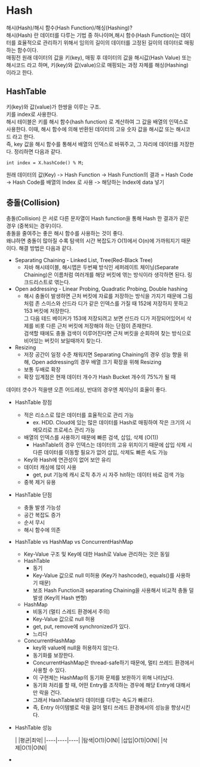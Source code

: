 # Hash

해시(Hash)/해시 함수(Hash Function)/해싱(Hashing)?  
해시(Hash) 란 데이터를 다루는 기법 중 하나이며,해시 함수(Hash Function)는 데이터를 효율적으로 관리하기 위해서 임의의 길이의 데이터를 고정된 길이의 데이터로 매핑하는 함수이다.  
매핑전 원래 데이터의 값을 키(key), 매핑 후 데이터의 값을 해시값(Hash Value) 또는 해시코드 라고 하며, 키(key)와 값(value)으로 매핑되는 과정 자체를 해싱(Hashing) 이라고 한다.  

## HashTable
키(key)와 값(value)가 한쌍을 이루는 구조.  
키를 index로 사용한다.  
해시 테이블은 키를 해시 함수(hash function) 로 계산하여 그 값을 배열의 인덱스로 사용한다. 이때, 해시 함수에 의해 반환된 데이터의 고유 숫자 값을 해시값 또는 해시코드 라고 한다.  
즉, key 값을 해시 함수를 통해서 배열의 인덱스로 바꿔주고, 그 자리에 데이터를 저장한다. 정리하면 다음과 같다.

    int index = X.hashCode() % M;

원래 데이터의 값(Key) -> Hash Function -> Hash Function의 결과 = Hash Code  
-> Hash Code를 배열의 Index 로 사용 -> 해당하는 Index에 data 넣기


## 충돌(Collision)
충돌(Collision) 은 서로 다른 문자열이 Hash function을 통해 Hash 한 결과가 같은 경우 (중복되는 경우)이다.  
충돌을 줄여주는 좋은 해시 함수를 사용하는 것이 좋다.   
왜냐하면 충돌이 많아질 수록 탐색의 시간 복잡도가 O(1)에서 O(n)에 가까워지기 때문이다. 해결 방법은 다음과 같다.

- Separating Chaining - Linked List, Tree(Red-Black Tree)  
  - 자바 해시테이블, 해시맵은 두번째 방식인 세퍼레이트 체이닝(Separate Chaining)은 이름처럼 여러개를 해당 버킷에 엮는 방식이라 생각하면 된다. 링크드리스트로 엮는다.
- Open addressing - Linear Probing, Quadratic Probing, Double hashing
  - 해시 충돌이 발생하면 근처 버킷에 자료를 저장하는 방식을 가지기 때문에 그림처럼 존 스미스와 산드라 디가 같은 인덱스를 가질 때 152에 저장하지 못하고 153 버킷에 저장한다.   
  그 다음 테드 베이커가 153에 저장되려고 보면 산드라 디가 저장되어있어서 삭제를 비롯 다른 근처 버킷에 저장해야 하는 단점이 존재한다.  
  검색할 때에도 충돌 검색이 이루어진다면 근처 버킷을 순회하여 찾는 방식으로 비어있는 버킷이 보일때까지 찾는다. 
- Resizing
  - 저장 공간이 일정 수준 채워지면 Separating Chaining의 경우 성능 향을 위해, Open addressing의 경우 배열 크기 확장을 위해 Resizing
  - 보통 두배로 확장
  - 확장 임계점은 현재 데이터 개수가 Hash Bucket 개수의 75%가 될 때


데이터 갯수가 적을땐 오픈 어드레싱, 반대의 경우엔 체이닝이 효율이 좋다.   

* HashTable 장점
    * 적은 리소스로 많은 데이터를 효율적으로 관리 가능
        * ex. HDD. Cloud에 있는 많은 데이터를 Hash로 매핑하여 작은 크기의 시 메모리로 프로세스 관리 가능
    * 배열의 인덱스를 사용하기 때문에 빠른 검색, 삽입, 삭제 (O(1))
        * HashTable의 경우 인덱스는 데이터의 고유 위치이기 때문에 삽입 삭제 시 다른 데이터를 이동할 필요가 없어 삽입, 삭제도 빠른 속도 가능
    * Key와 Hash에 연관성이 없어 보안 유리
    * 데이터 캐싱에 많이 사용
        * get, put 기능에 캐시 로직 추가 시 자주 hit하는 데이터 바로 검색 가능
    * 중복 제거 유용

* HashTable 단점
    * 충돌 발생 가능성
    * 공간 복잡도 증가
    * 순서 무시
    * 해시 함수에 의존

* HashTable vs HashMap vs ConcurrentHashMap
    * Key-Value 구조 및 Key에 대한 Hash로 Value 관리하는 것은 동일
    * HashTable
        * 동기
        * Key-Value 값으로 null 미허용 (Key가 hashcode(), equals()를 사용하기 때문)
        * 보조 Hash Function과 separating Chaining을 사용해서 비교적 충돌 덜 발생 (Key의 Hash 변형)
    * HashMap
        * 비동기 (멀티 스레드 환경에서 주의)
        * Key-Value 값으로 null 허용
        * get, put, remove에 synchronized가 있다.
        * 느리다
    * ConcurrentHashMap
      * key와 value에 null을 허용하지 않는다.
      * 동기화를 보장한다.
      * ConcurrentHashMap은 thread-safe하기 때문에, 멀티 쓰레드 환경에서 사용할 수 있다.  
      * 이 구현체는 HashMap의 동기화 문제를 보완하기 위해 나타났다.   
      * 동기화 처리를 할 때, 어떤 Entry를 조작하는 경우에 해당 Entry에 대해서만 락을 건다.   
      * 그래서 HashTable보다 데이터를 다루는 속도가 빠르다.   
      * 즉, Entry 아이템별로 락을 걸어 멀티 쓰레드 환경에서의 성능을 향상시킨다.

* HashTable 성능

  | |평균|최악|
      |----|----|----|
  |탐색|O(1)|O(N)|
  |삽입|O(1)|O(N)|
  |삭제|O(1)|O(N)|

* 

